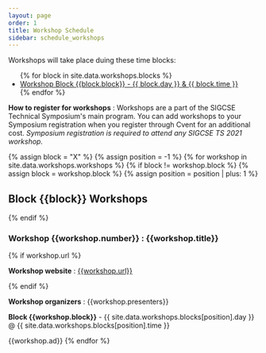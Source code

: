 ```yaml
---
layout: page
order: 1
title: Workshop Schedule
sidebar: schedule_workshops
---
```


Workshops will take place duing these time blocks:
<ul>
{% for block in site.data.workshops.blocks %}
<li><a href="#block-{{block.block | downcase}}">Workshop Block {{block.block}} - {{ block.day }} & {{ block.time }}</a></li>
{% endfor %}
</ul>

<strong>How to register for workshops</strong> : Workshops are a part of the SIGCSE Technical Symposium's main program.  You can add workshops to your Symposium registration when you register through Cvent for an additional cost.  <em>Symposium registration is required to attend any SIGCSE TS 2021 workshop.</em>

{% assign block = "X" %}
{% assign position = -1 %}
{% for workshop in site.data.workshops.workshops %}
   {% if block != workshop.block %}
   {% assign block = workshop.block %}
   {% assign position = position | plus: 1 %}
   <h2 id="block-{{block | downcase}}">Block {{block}} Workshops</h2>
   {% endif %}
   <h3 id="workshop-{{workshop.number}}">Workshop {{workshop.number}} : {{workshop.title}}</h3>
   {% if workshop.url %}
   <p><strong>Workshop website</strong> : <a href="{{workshop.url}}">{{workshop.url}}</a></p>
   {% endif %} 
   <p><strong>Workshop organizers</strong> : {{workshop.presenters}}</p>
   <p><strong>Block {{workshop.block}}</strong> - {{ site.data.workshops.blocks[position].day }} @ {{ site.data.workshops.blocks[position].time }}</p>
   {{workshop.ad}}
{% endfor %}
